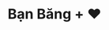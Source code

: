 ---
layout: invite
title: "Bạn Băng + ♥"
location: "nam"
time: "11 GIỜ 00"
permalink: /bang.html
---